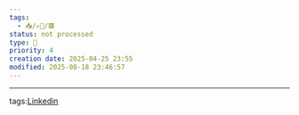 ```yaml
---
tags:
  - 📥️/✍🏻/🟥
status: not processed
type: 💼
priority: 4
creation date: 2025-04-25 23:55
modified: 2025-08-18 23:46:57
---
```




---
tags:[Linkedin](linkedin)